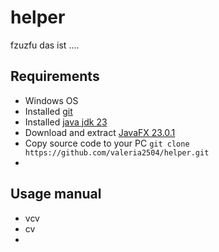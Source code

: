 # helper
fzuzfu  das ist     ....

## Requirements
- Windows OS
- Installed [git](https://github.com/git-for-windows/git/releases/download/v2.47.1.windows.2/Git-2.47.1.2-64-bit.exe)
- Installed [java jdk 23](https://download.oracle.com/java/23/latest/jdk-23_windows-x64_bin.exe) 
- Download and extract [JavaFX 23.0.1](https://download2.gluonhq.com/openjfx/23.0.1/openjfx-23.0.1_windows-x64_bin-sdk.zip) 
- Copy source code to your PC `git clone https://github.com/valeria2504/helper.git`
- 


## Usage manual
- vcv
- cv
- 


